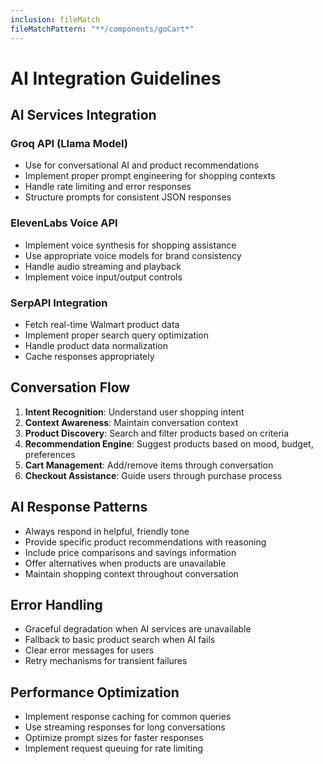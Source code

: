 ```yaml
---
inclusion: fileMatch
fileMatchPattern: "**/components/goCart*"
---
```


# AI Integration Guidelines

## AI Services Integration

### Groq API (Llama Model)
- Use for conversational AI and product recommendations
- Implement proper prompt engineering for shopping contexts
- Handle rate limiting and error responses
- Structure prompts for consistent JSON responses

### ElevenLabs Voice API
- Implement voice synthesis for shopping assistance
- Use appropriate voice models for brand consistency
- Handle audio streaming and playback
- Implement voice input/output controls

### SerpAPI Integration
- Fetch real-time Walmart product data
- Implement proper search query optimization
- Handle product data normalization
- Cache responses appropriately

## Conversation Flow
1. **Intent Recognition**: Understand user shopping intent
2. **Context Awareness**: Maintain conversation context
3. **Product Discovery**: Search and filter products based on criteria
4. **Recommendation Engine**: Suggest products based on mood, budget, preferences
5. **Cart Management**: Add/remove items through conversation
6. **Checkout Assistance**: Guide users through purchase process

## AI Response Patterns
- Always respond in helpful, friendly tone
- Provide specific product recommendations with reasoning
- Include price comparisons and savings information
- Offer alternatives when products are unavailable
- Maintain shopping context throughout conversation

## Error Handling
- Graceful degradation when AI services are unavailable
- Fallback to basic product search when AI fails
- Clear error messages for users
- Retry mechanisms for transient failures

## Performance Optimization
- Implement response caching for common queries
- Use streaming responses for long conversations
- Optimize prompt sizes for faster responses
- Implement request queuing for rate limiting